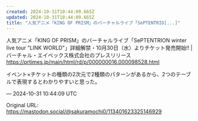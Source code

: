 ```yaml
---
created: 2024-10-31T10:44:09.665Z
updated: 2024-10-31T10:44:09.665Z
title: "人気アニメ「KING OF PRISM」のバーチャルライブ「SePTENTRIO[...]"
---
```


<p>人気アニメ「KING OF PRISM」のバーチャルライブ「SePTENTRION winter live tour &quot;LINK WORLD&quot;」詳細解禁・10月30日（水）よりチケット発売開始!! | バーチャル・エイベックス株式会社のプレスリリース<br /><a href="https://prtimes.jp/main/html/rd/p/000000016.000098528.html" target="_blank" rel="nofollow noopener" translate="no"><span class="invisible">https://</span><span class="ellipsis">prtimes.jp/main/html/rd/p/0000</span><span class="invisible">00016.000098528.html</span></a></p><p>イベント×チケットの種類の2次元で2種類のパターンがあるから、2つのテーブルで表現するとわかりやすいと思った。</p>

&mdash; 2024-10-31 10:44:09 UTC

Original URL: https://mastodon.social/@sakuramochi0/113401623325146929
